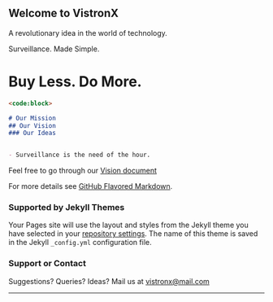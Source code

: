 ## Welcome to VistronX

A revolutionary idea in the world of technology.

Surveillance. Made Simple.


# Buy Less. Do More.

```markdown
<code:block>

# Our Mission
## Our Vision
### Our Ideas


- Surveillance is the need of the hour.


```

Feel free to go through our [Vision document](https://drive.google.com/file/d/1HVULZEFQpEbBrlTdu-SndBOoQQBrFtA_/view?usp=drivesdk)

For more details see [GitHub Flavored Markdown](https://guides.github.com/features/mastering-markdown/).

### Supported by Jekyll Themes

Your Pages site will use the layout and styles from the Jekyll theme you have selected in your [repository settings](https://github.com/vistron-x/vistron-x.github.io/settings). The name of this theme is saved in the Jekyll `_config.yml` configuration file.

### Support or Contact

Suggestions? Queries? Ideas?  Mail us at vistronx@mail.com

-------------------
